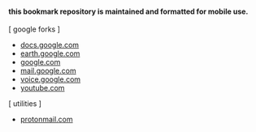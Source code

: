 #### this bookmark repository is maintained and formatted for mobile use.<br>
[ google forks ]
+ [docs.google.com](http://docs.google.com)
+ [earth.google.com](http://earth.google.com/web)
+ [google.com](http://www.google.com)
+ [mail.google.com](http://mail.google.com)
+ [voice.google.com](http://voice.google.com)
+ [youtube.com](http://www.youtube.com)

[ utilities ]
+ [protonmail.com](http://www.protonmail.com)

